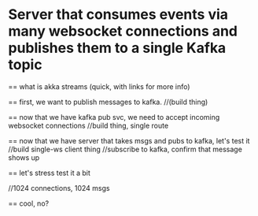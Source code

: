 # Server that consumes events via many websocket connections and publishes them to a single Kafka topic

== what is akka streams (quick, with links for more info)


== first, we want to publish messages to kafka.
//(build thing)

== now that we have kafka pub svc, we need to accept incoming websocket connections
//build thing, single route

== now that we have server that takes msgs and pubs to kafka, let's test it
//build single-ws client thing
//subscribe to kafka, confirm that message shows up

== let's stress test it a bit

//1024 connections, 1024 msgs

== cool, no?